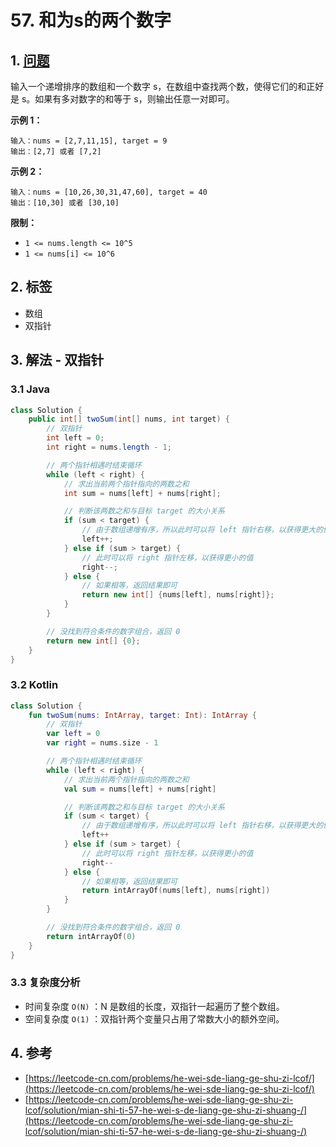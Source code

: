 # 57. 和为s的两个数字

## 1. [问题](https://leetcode-cn.com/problems/he-wei-sde-liang-ge-shu-zi-lcof/)

输入一个递增排序的数组和一个数字 s，在数组中查找两个数，使得它们的和正好是 s。如果有多对数字的和等于 s，则输出任意一对即可。

**示例 1：**

```text
输入：nums = [2,7,11,15], target = 9
输出：[2,7] 或者 [7,2]
```

**示例 2：**

```text
输入：nums = [10,26,30,31,47,60], target = 40
输出：[10,30] 或者 [30,10]
```

**限制：**

* `1 <= nums.length <= 10^5`
* `1 <= nums[i] <= 10^6`

## 2. 标签

* 数组
* 双指针

## 3. 解法 - 双指针

### 3.1 Java

```java
class Solution {
    public int[] twoSum(int[] nums, int target) {
        // 双指针
        int left = 0;
        int right = nums.length - 1;

        // 两个指针相遇时结束循环
        while (left < right) {
            // 求出当前两个指针指向的两数之和
            int sum = nums[left] + nums[right];

            // 判断该两数之和与目标 target 的大小关系
            if (sum < target) {
                // 由于数组递增有序，所以此时可以将 left 指针右移，以获得更大的值
                left++;
            } else if (sum > target) {
                // 此时可以将 right 指针左移，以获得更小的值
                right--;
            } else {
                // 如果相等，返回结果即可
                return new int[] {nums[left], nums[right]};
            }
        }

        // 没找到符合条件的数字组合，返回 0
        return new int[] {0};
    }
}
```

### 3.2 Kotlin

```kotlin
class Solution {
    fun twoSum(nums: IntArray, target: Int): IntArray {
        // 双指针
        var left = 0
        var right = nums.size - 1

        // 两个指针相遇时结束循环
        while (left < right) {
            // 求出当前两个指针指向的两数之和
            val sum = nums[left] + nums[right]

            // 判断该两数之和与目标 target 的大小关系
            if (sum < target) {
                // 由于数组递增有序，所以此时可以将 left 指针右移，以获得更大的值
                left++
            } else if (sum > target) {
                // 此时可以将 right 指针左移，以获得更小的值
                right--
            } else {
                // 如果相等，返回结果即可
                return intArrayOf(nums[left], nums[right])
            }
        }

        // 没找到符合条件的数字组合，返回 0
        return intArrayOf(0)
    }
}
```

### 3.3 复杂度分析

* 时间复杂度 `O(N)` ：N 是数组的长度，双指针一起遍历了整个数组。
* 空间复杂度 `O(1)` ：双指针两个变量只占用了常数大小的额外空间。

## 4. 参考

* [https://leetcode-cn.com/problems/he-wei-sde-liang-ge-shu-zi-lcof/](https://leetcode-cn.com/problems/he-wei-sde-liang-ge-shu-zi-lcof/)
* [https://leetcode-cn.com/problems/he-wei-sde-liang-ge-shu-zi-lcof/solution/mian-shi-ti-57-he-wei-s-de-liang-ge-shu-zi-shuang-/](https://leetcode-cn.com/problems/he-wei-sde-liang-ge-shu-zi-lcof/solution/mian-shi-ti-57-he-wei-s-de-liang-ge-shu-zi-shuang-/)

